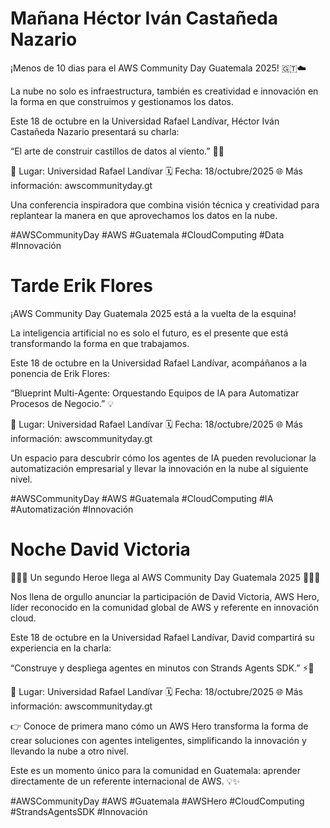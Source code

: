 # Mañana Héctor Iván Castañeda Nazario

¡Menos de 10 dias para el AWS Community Day Guatemala 2025! 🇬🇹☁️

La nube no solo es infraestructura, también es creatividad e innovación en la forma en que construimos y gestionamos los datos.

Este 18 de octubre en la Universidad Rafael Landívar, Héctor Iván Castañeda Nazario presentará su charla:

“El arte de construir castillos de datos al viento.” 🏰💡

📍 Lugar: Universidad Rafael Landívar
🗓️ Fecha: 18/octubre/2025
🌐 Más información: awscommunityday.gt

Una conferencia inspiradora que combina visión técnica y creatividad para replantear la manera en que aprovechamos los datos en la nube.

#AWSCommunityDay #AWS #Guatemala #CloudComputing #Data #Innovación

# Tarde  Erik Flores

¡AWS Community Day Guatemala 2025 está a la vuelta de la esquina! 

La inteligencia artificial no es solo el futuro, es el presente que está transformando la forma en que trabajamos.

Este 18 de octubre en la Universidad Rafael Landívar, acompáñanos a la ponencia de Erik Flores:

“Blueprint Multi-Agente: Orquestando Equipos de IA para Automatizar Procesos de Negocio.” 💡

📍 Lugar: Universidad Rafael Landívar
🗓️ Fecha: 18/octubre/2025
🌐 Más información: awscommunityday.gt

Un espacio para descubrir cómo los agentes de IA pueden revolucionar la automatización empresarial y llevar la innovación en la nube al siguiente nivel.

#AWSCommunityDay #AWS #Guatemala #CloudComputing #IA #Automatización #Innovación

# Noche David Victoria

🌟👨‍💻 Un segundo Heroe llega al AWS Community Day Guatemala 2025 👨‍💻🌟

Nos llena de orgullo anunciar la participación de David Victoria, AWS Hero, líder reconocido en la comunidad global de AWS y referente en innovación cloud.

Este 18 de octubre en la Universidad Rafael Landívar, David compartirá su experiencia en la charla:

“Construye y despliega agentes en minutos con Strands Agents SDK.” ⚡🤖

📍 Lugar: Universidad Rafael Landívar
🗓️ Fecha: 18/octubre/2025
🌐 Más información: awscommunityday.gt

👉 Conoce de primera mano cómo un AWS Hero transforma la forma de crear soluciones con agentes inteligentes, simplificando la innovación y llevando la nube a otro nivel.

Este es un momento único para la comunidad en Guatemala: aprender directamente de un referente internacional de AWS. 💡✨

#AWSCommunityDay #AWS #Guatemala #AWSHero #CloudComputing #StrandsAgentsSDK #Innovación



